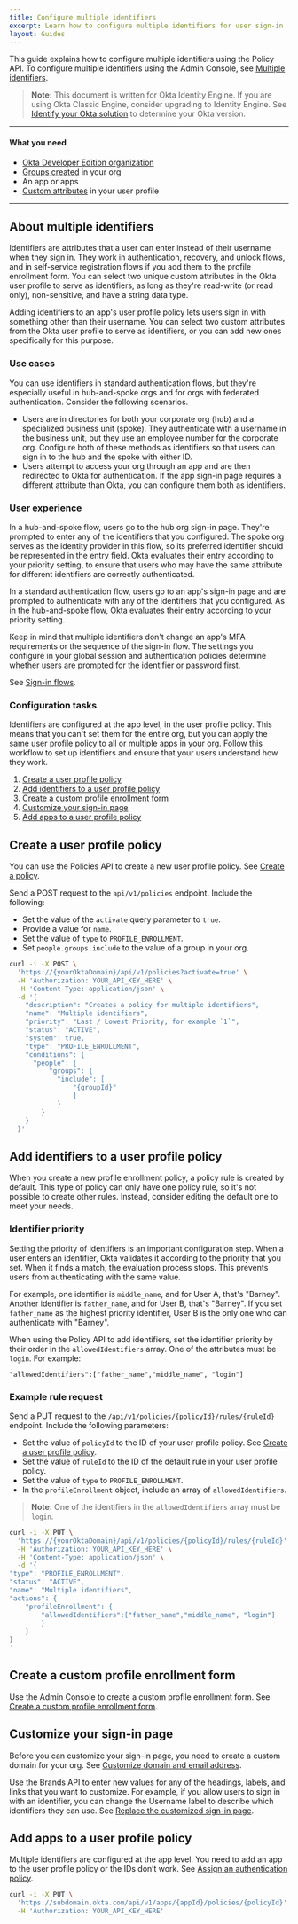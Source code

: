```yaml
---
title: Configure multiple identifiers
excerpt: Learn how to configure multiple identifiers for user sign-in
layout: Guides
---
```


<ApiLifecycle access="ie" />

<ApiLifecycle access="ea" />


This guide explains how to configure multiple identifiers using the Policy API. To configure multiple identifiers using the Admin Console, see [Multiple identifiers](https://help.okta.com/okta_help.htm?type=oie&id=ext-multiple-ids).

> **Note:** This document is written for Okta Identity Engine. If you are using Okta Classic Engine, consider upgrading to Identity Engine. See [Identify your Okta solution](https://help.okta.com/okta_help.htm?type=oie&id=ext-oie-version) to determine your Okta version.

---

#### What you need

* [Okta Developer Edition organization](https://developer.okta.com/signup)
* [Groups created](https://developer.okta.com/docs/api/openapi/okta-management/management/tag/Group/) in your org
* An app or apps
* [Custom attributes](https://help.okta.com/okta_help.htm?type=oie&id=ext_Custom_Attributes_with_AD) in your user profile

---

## About multiple identifiers

Identifiers are attributes that a user can enter instead of their username when they sign in. They work in authentication, recovery, and unlock flows, and in self-service registration flows if you add them to the profile enrollment form. You can select two unique custom attributes in the Okta user profile to serve as identifiers, as long as they're read-write (or read only), non-sensitive, and have a string data type.

Adding identifiers to an app's user profile policy lets users sign in with something other than their username. You can select two custom attributes from the Okta user profile to serve as identifiers, or you can add new ones specifically for this purpose.

### Use cases

You can use identifiers in standard authentication flows, but they're especially useful in hub-and-spoke orgs and for orgs with federated authentication. Consider the following scenarios.

* Users are in directories for both your corporate org (hub) and a specialized business unit (spoke). They authenticate with a username in the business unit, but they use an employee number for the corporate org. Configure both of these methods as identifiers so that users can sign in to the hub and the spoke with either ID.
* Users attempt to access your org through an app and are then redirected to Okta for authentication. If the app sign-in page requires a different attribute than Okta, you can configure them both as identifiers.

### User experience

In a hub-and-spoke flow, users go to the hub org sign-in page. They're prompted to enter any of the identifiers that you configured. The spoke org serves as the identity provider in this flow, so its preferred identifier should be represented in the entry field. Okta evaluates their entry according to your priority setting, to ensure that users who may have the same attribute for different identifiers are correctly authenticated.

In a standard authentication flow, users go to an app's sign-in page and are prompted to authenticate with any of the identifiers that you configured. As in the hub-and-spoke flow, Okta evaluates their entry according to your priority setting.

Keep in mind that multiple identifiers don't change an app's MFA requirements or the sequence of the sign-in flow. The settings you configure in your global session and authentication policies determine whether users are prompted for the identifier or password first.

See [Sign-in flows](https://help.okta.com/okta_help.htm?type=oie&id=ext-about-sign-in-flows).

### Configuration tasks

Identifiers are configured at the app level, in the user profile policy. This means that you can't set them for the entire org, but you can apply the same user profile policy to all or multiple apps in your org. Follow this workflow to set up identifiers and ensure that your users understand how they work.

1. [Create a user profile policy](#create-a-user-profile-policy)
2. [Add identifiers to a user profile policy](#add-identifiers-to-a-user-profile-policy)
3. [Create a custom profile enrollment form](#create-a-custom-profile-enrollment-form)
4. [Customize your sign-in page](#customize-your-sign-in-page)
5. [Add apps to a user profile policy](#add-apps-to-a-user-profile-policy)

## Create a user profile policy

You can use the Policies API to create a new user profile policy. See [Create a policy](https://developer.okta.com/docs/api/openapi/okta-management/management/tag/Policy/#tag/Policy/operation/createPolicy).

Send a POST request to the `api/v1/policies` endpoint. Include the following:

* Set the value of the `activate` query parameter to `true`.
* Provide a value for `name`.
* Set the value of `type` to `PROFILE_ENROLLMENT`.
* Set `people.groups.include` to the value of a group in your org.


```bash
curl -i -X POST \
  'https://{yourOktaDomain}/api/v1/policies?activate=true' \
  -H 'Authorization: YOUR_API_KEY_HERE' \
  -H 'Content-Type: application/json' \
  -d '{
    "description": "Creates a policy for multiple identifiers",
    "name": "Multiple identifiers",
    "priority": "Last / Lowest Priority, for example `1`",
    "status": "ACTIVE",
    "system": true,
    "type": "PROFILE_ENROLLMENT",
    "conditions": {
      "people": {
          "groups": {
            "include": [
                "{groupId}"
                ]
            }
        }
    }
  }'
```

## Add identifiers to a user profile policy

When you create a new profile enrollment policy, a policy rule is created by default. This type of policy can only have one policy rule, so it's not possible to create other rules. Instead, consider editing the default one to meet your needs.

### Identifier priority

Setting the priority of identifiers is an important configuration step. When a user enters an identifier, Okta validates it according to the priority that you set. When it finds a match, the evaluation process stops. This prevents users from authenticating with the same value.

For example, one identifier is `middle_name`, and for User A, that's "Barney". Another identifier is `father_name`, and for User B, that's "Barney". If you set `father_name` as the highest priority identifier, User B is the only one who can authenticate with "Barney".

When using the Policy API to add identifiers, set the identifier priority by their order in the `allowedIdentifiers` array. One of the attributes must be `login`. For example:

`"allowedIdentifiers":["father_name","middle_name", "login"]`

### Example rule request

Send a PUT request to the `/api/v1/policies/{policyId}/rules/{ruleId}` endpoint. Include the following parameters:

* Set the value of `policyId` to the ID of your user profile policy. See [Create a user profile policy](#create-a-user-profile-policy).
* Set the value of `ruleId` to the ID of the default rule in your user profile policy.
* Set the value of `type` to `PROFILE_ENROLLMENT`.
* In the `profileEnrollment` object, include an array of `allowedIdentifiers`.

> **Note:** One of the identifiers in the `allowedIdentifiers` array must be `login`.

```bash
curl -i -X PUT \
  'https://{yourOktaDomain}/api/v1/policies/{policyId}/rules/{ruleId}' \
  -H 'Authorization: YOUR_API_KEY_HERE' \
  -H 'Content-Type: application/json' \
  -d '{
"type": "PROFILE_ENROLLMENT",
"status": "ACTIVE",
"name": "Multiple identifiers",
"actions": {
    "profileEnrollment": {
        "allowedIdentifiers":["father_name","middle_name", "login"]
        }
    }
}
'
```

## Create a custom profile enrollment form

Use the Admin Console to create a custom profile enrollment form. See [Create a custom profile enrollment form](https://help.okta.com/okta_help.htm?type=oie&id=ext-create-prof-enroll-form).


## Customize your sign-in page

Before you can customize your sign-in page, you need to create a custom domain for your org. See [Customize domain and email address](/docs/guides/custom-url-domain/main/).

Use the Brands API to enter new values for any of the headings, labels, and links that you want to customize. For example, if you allow users to sign in with an identifier, you can change the Username label to describe which identifiers they can use. See [Replace the customized sign-in page](https://developer.okta.com/docs/api/openapi/okta-management/management/tag/CustomPages/#tag/CustomPages/operation/replaceCustomizedSignInPage).


## Add apps to a user profile policy

Multiple identifiers are configured at the app level. You need to add an app to the user profile policy or the IDs don’t work. See [Assign an authentication policy](https://developer.okta.com/docs/api/openapi/okta-management/management/tag/ApplicationPolicies/#tag/ApplicationPolicies/operation/assignApplicationPolicy).

```bash
curl -i -X PUT \
  'https://subdomain.okta.com/api/v1/apps/{appId}/policies/{policyId}' \
  -H 'Authorization: YOUR_API_KEY_HERE'
```
